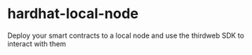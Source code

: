 # hardhat-local-node
Deploy your smart contracts to a local node and use the thirdweb SDK to interact with them
